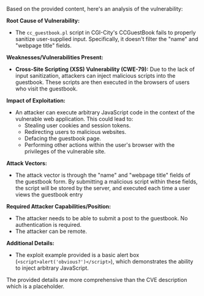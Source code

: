 Based on the provided content, here's an analysis of the vulnerability:

**Root Cause of Vulnerability:**

*   The `cc_guestbook.pl` script in CGI-City's CCGuestBook fails to properly sanitize user-supplied input. Specifically, it doesn't filter the "name" and "webpage title" fields.

**Weaknesses/Vulnerabilities Present:**

*   **Cross-Site Scripting (XSS) Vulnerability (CWE-79):** Due to the lack of input sanitization, attackers can inject malicious scripts into the guestbook. These scripts are then executed in the browsers of users who visit the guestbook.

**Impact of Exploitation:**

*   An attacker can execute arbitrary JavaScript code in the context of the vulnerable web application. This could lead to:
    *   Stealing user cookies and session tokens.
    *   Redirecting users to malicious websites.
    *   Defacing the guestbook page.
    *   Performing other actions within the user's browser with the privileges of the vulnerable site.

**Attack Vectors:**

*   The attack vector is through the "name" and "webpage title" fields of the guestbook form. By submitting a malicious script within these fields, the script will be stored by the server, and executed each time a user views the guestbook entry

**Required Attacker Capabilities/Position:**

*   The attacker needs to be able to submit a post to the guestbook. No authentication is required.
*   The attacker can be remote.

**Additional Details:**

*   The exploit example provided is a basic alert box (`<script>alert('obvious?')</script>`), which demonstrates the ability to inject arbitrary JavaScript.

The provided details are more comprehensive than the CVE description which is a placeholder.